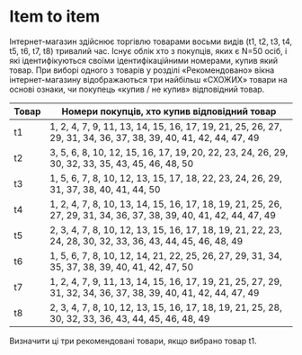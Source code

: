 # Item to item

Інтернет-магазин здійснює торгівлю товарами восьми видів (t1, t2, t3, t4, t5, t6, t7, t8) тривалий час. Існує облік хто з покупців, яких є N=50 осіб, і які ідентифікуються своїми ідентифікаційними номерами, купив який товар. При виборі одного з товарів у розділі «Рекомендовано» вікна інтернет-магазину відображаються три найбільш «СХОЖИХ» товари на основі ознаки, чи покупець «купив / не купив» відповідний товар.

| Товар | Номери покупців, хто купив відповідний товар |
| ------ | ------ |
| t1 | 1, 2, 4, 7, 9, 11, 13, 14, 15, 16, 17, 19, 21, 25, 26, 27, 29, 31, 34, 36, 37, 38, 39, 40, 41, 42, 44, 47, 49 |
| t2 | 3, 5, 6, 8, 10, 12, 15, 16, 17, 19, 20, 22, 23, 24, 26, 29, 30, 32, 33, 35, 43, 45, 46, 48, 50 |
| t3 | 1, 5, 6, 7, 8, 10, 12, 13, 15, 17, 18, 22, 23, 24, 26, 29, 31, 37, 38, 40, 41, 44, 50 |
| t4 | 1, 2, 4, 7, 8, 10, 13, 14, 15, 16, 17, 18, 19, 21, 25, 26, 27, 29, 31, 34, 36, 37, 38, 39, 40, 41, 42, 44, 47, 49 |
| t5 | 2, 3, 4, 7, 8, 10, 12, 13, 15, 16, 17, 18, 19, 21, 22, 23, 24, 28, 30, 32, 33, 36, 43, 44, 45, 46, 48, 49 |
| t6 | 1, 5, 6, 7, 8, 10, 12, 14, 21, 22, 25, 26, 27, 29, 31, 34, 35, 37, 38, 39, 40, 41, 42, 47, 50 |
| t7 | 1, 2, 4, 7, 9, 11, 13, 14, 15, 16, 17, 19, 21, 25, 27, 29, 31, 32, 34, 36, 37, 38, 39, 40, 41, 42, 44, 47, 49 |
| t8 | 2, 3, 4, 7, 8, 10, 12, 13, 15, 16, 17, 18, 19, 21, 25, 28, 30, 32, 33, 36, 43, 44, 45, 46, 48, 49 |

Визначити ці три рекомендовані товари, якщо вибрано товар t1. 
